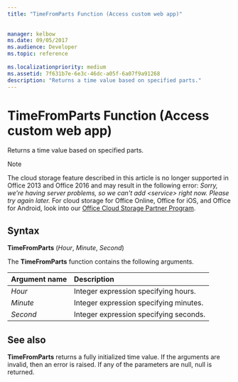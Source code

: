 ```yaml
---
title: "TimeFromParts Function (Access custom web app)"
 
 
manager: kelbow
ms.date: 09/05/2017
ms.audience: Developer
ms.topic: reference
  
ms.localizationpriority: medium
ms.assetid: 7f631b7e-6e3c-46dc-a05f-6a07f9a91268
description: "Returns a time value based on specified parts."
---
```


# TimeFromParts Function (Access custom web app)

Returns a time value based on specified parts.
  
> [!NOTE]
> The cloud storage feature described in this article is no longer supported in Office 2013 and Office 2016 and may result in the following error:
> *Sorry, we're having server problems, so we can't add \<service\> right now. Please try again later.*
> For cloud storage for Office Online, Office for iOS, and Office for Android, look into our [Office Cloud Storage Partner Program](/microsoft-365/cloud-storage-partner-program/).
  
## Syntax

**TimeFromParts** (*Hour*, *Minute*, *Second*)
  
The **TimeFromParts** function contains the following arguments.
  
|**Argument name**|**Description**|
|:-----|:-----|
| *Hour*  <br/> |Integer expression specifying hours. |
| *Minute*  <br/> |Integer expression specifying minutes. |
| *Second*  <br/> |Integer expression specifying seconds. |

## See also

 **TimeFromParts** returns a fully initialized time value. If the arguments are invalid, then an error is raised. If any of the parameters are null, null is returned.
  